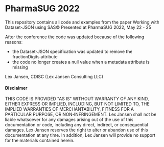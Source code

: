 # PharmaSUG 2022

This repository contains all code and examples from the paper Working with Dataset-JSON using SAS©
Presented at PharmaSUG 2022, May 22 - 25

After the conference the code was updated because of the following reasons:

- the Dataset-JSON specification was updated to remove the fractionDigits attribute
- the code no longer creates a null value when a metadata attribute is missing

Lex Jansen, CDISC (Lex Jansen Consulting LLC)

#### Disclaimer

THIS CODE IS PROVIDED "AS IS" WITHOUT WARRANTY OF ANY KIND, EITHER EXPRESS OR IMPLIED, INCLUDING, BUT NOT LIMITED TO, THE IMPLIED WARRANTIES OF MERCHANTABILITY, FITNESS FOR A PARTICULAR PURPOSE, OR NON-INFRINGEMENT. Lex Jansen shall not be liable whatsoever for any damages arising out of the use of this documentation or code, including any direct, indirect, or consequential damages. Lex Jansen reserves the right to alter or abandon use of this documentation at any time. In addition, Lex Jansen will provide no support for the materials contained herein.
